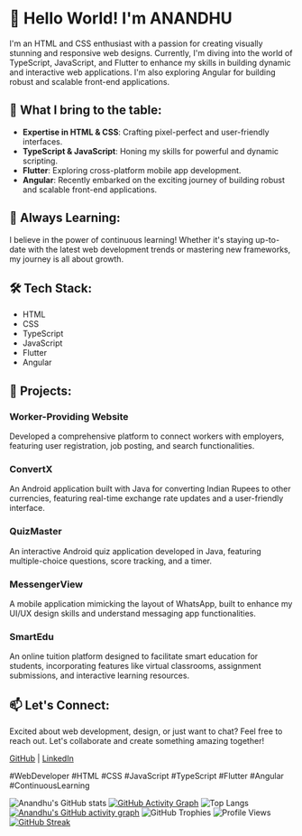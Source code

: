 # 👋 Hello World! I'm ANANDHU

I'm an HTML and CSS enthusiast with a passion for creating visually stunning and responsive web designs. Currently, I'm diving into the world of TypeScript, JavaScript, and Flutter to enhance my skills in building dynamic and interactive web applications. I'm also exploring Angular for building robust and scalable front-end applications.

## 🚀 What I bring to the table:
- **Expertise in HTML & CSS**: Crafting pixel-perfect and user-friendly interfaces.
- **TypeScript & JavaScript**: Honing my skills for powerful and dynamic scripting.
- **Flutter**: Exploring cross-platform mobile app development.
- **Angular**: Recently embarked on the exciting journey of building robust and scalable front-end applications.

## 🌱 Always Learning:
I believe in the power of continuous learning! Whether it's staying up-to-date with the latest web development trends or mastering new frameworks, my journey is all about growth.

## 🛠️ Tech Stack:
- HTML
- CSS
- TypeScript
- JavaScript
- Flutter
- Angular

## 📂 Projects:
### Worker-Providing Website
Developed a comprehensive platform to connect workers with employers, featuring user registration, job posting, and search functionalities.

### ConvertX
An Android application built with Java for converting Indian Rupees to other currencies, featuring real-time exchange rate updates and a user-friendly interface.

### QuizMaster
An interactive Android quiz application developed in Java, featuring multiple-choice questions, score tracking, and a timer.

### MessengerView
A mobile application mimicking the layout of WhatsApp, built to enhance my UI/UX design skills and understand messaging app functionalities.

### SmartEdu
An online tuition platform designed to facilitate smart education for students, incorporating features like virtual classrooms, assignment submissions, and interactive learning resources.

## 📫 Let's Connect:
Excited about web development, design, or just want to chat? Feel free to reach out. Let's collaborate and create something amazing together!

[GitHub](https://github.com/Anandhup123) | [LinkedIn]()

#WebDeveloper #HTML #CSS #JavaScript #TypeScript #Flutter #Angular #ContinuousLearning

![Anandhu's GitHub stats](https://github-readme-stats.vercel.app/api?username=Anandhup123&show_icons=true&theme=radical)
[![GitHub Activity Graph](https://github-profile-summary-cards.vercel.app/api/cards/profile-details?username=Anandhup123&theme=github_dark)](https://github.com/Anandhup123)
![Top Langs](https://github-readme-stats.vercel.app/api/top-langs/?username=Anandhup123&layout=compact&theme=dark)
[![Anandhu's GitHub activity graph](https://github-readme-activity-graph.vercel.app/graph?username=Anandhup123&theme=react-dark)](https://github.com/Anandhup123)
![GitHub Trophies](https://github-profile-trophy.vercel.app/?username=Anandhup123&theme=onedark&no-frame=true&column=7)
![Profile Views](https://komarev.com/ghpvc/?username=Anandhup123&label=Profile%20Views&color=blue&style=flat)
[![GitHub Streak](https://github-readme-streak-stats.herokuapp.com/?user=Anandhup123&theme=dark)](https://github.com/Anandhup123)
